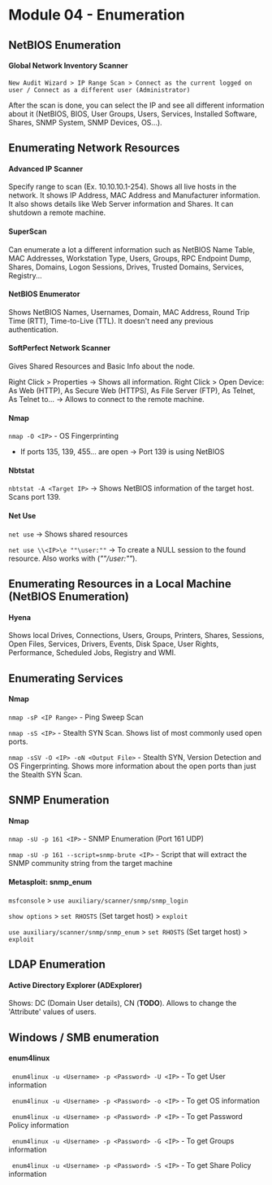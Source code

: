 # Module 04 - Enumeration #

## NetBIOS Enumeration ##
#### Global Network Inventory Scanner ####
``` New Audit Wizard > IP Range Scan > Connect as the current logged on user / Connect as a different user (Administrator) ```

After the scan is done, you can select the IP and see all different information about it (NetBIOS, BIOS, User Groups, Users, Services, Installed Software, Shares, SNMP System, SNMP Devices, OS...).


## Enumerating Network Resources ##
#### Advanced IP Scanner ####
Specify range to scan (Ex. 10.10.10.1-254). Shows all live hosts in the network. It shows IP Address, MAC Address and Manufacturer information. It also shows details like Web Server information and Shares. It can shutdown a remote machine.

#### SuperScan ####
Can enumerate a lot a different information such as NetBIOS Name Table, MAC Addresses, Workstation Type, Users, Groups, RPC Endpoint Dump, Shares, Domains, Logon Sessions, Drives, Trusted Domains, Services, Registry...

#### NetBIOS Enumerator ####
Shows NetBIOS Names, Usernames, Domain, MAC Address, Round Trip Time (RTT), Time-to-Live (TTL). It doesn't need any previous authentication.

#### SoftPerfect Network Scanner ####
Gives Shared Resources and Basic Info about the node.

Right Click > Properties -> Shows all information.
Right Click > Open Device: As Web (HTTP), As Secure Web (HTTPS), As File Server (FTP), As Telnet, As Telnet to... -> Allows to connect to the remote machine.

#### Nmap ####
``` nmap -O <IP> ``` - OS Fingerprinting
  * If ports 135, 139, 455... are open -> Port 139 is using NetBIOS

#### Nbtstat ####
``` nbtstat -A <Target IP> ``` -> Shows NetBIOS information of the target host. Scans port 139.

#### Net Use ####
``` net use ``` -> Shows shared resources

``` net use \\<IP>\e ""\user:"" ``` -> To create a NULL session to the found resource. Also works with (_""/user:""_).


## Enumerating Resources in a Local Machine (NetBIOS Enumeration) ##
#### Hyena ####
Shows local Drives, Connections, Users, Groups, Printers, Shares, Sessions, Open Files, Services, Drivers, Events, Disk Space, User Rights, Performance, Scheduled Jobs, Registry and WMI.


## Enumerating Services ##
#### Nmap ####
``` nmap -sP <IP Range> ``` - Ping Sweep Scan

``` nmap -sS <IP> ``` - Stealth SYN Scan. Shows list of most commonly used open ports.

``` nmap -sSV -O <IP> -oN <Output File> ``` - Stealth SYN, Version Detection and OS Fingerprinting. Shows more information about the open ports than just the Stealth SYN Scan.


## SNMP Enumeration ##
#### Nmap ####
``` nmap -sU -p 161 <IP> ``` - SNMP Enumeration (Port 161 UDP)

``` nmap -sU -p 161 --script=snmp-brute <IP> ``` - Script that will extract the SNMP community string from the target machine

#### Metasploit: snmp_enum ####
``` msfconsole ``` > ``` use auxiliary/scanner/snmp/snmp_login ```

``` show options ``` > ``` set RHOSTS ``` (Set target host) > ``` exploit ```

``` use auxiliary/scanner/snmp/snmp_enum ``` > ``` set RHOSTS ``` (Set target host) > ``` exploit ```


## LDAP Enumeration ##
#### Active Directory Explorer (ADExplorer) ####
Shows: DC (Domain User details), CN (**TODO**). Allows to change the 'Attribute' values of users.


## Windows / SMB enumeration ##
#### enum4linux ####
``` enum4linux -u <Username> -p <Password> -U <IP>``` - To get User information

``` enum4linux -u <Username> -p <Password> -o <IP>``` - To get OS information

``` enum4linux -u <Username> -p <Password> -P <IP>``` - To get Password Policy information

``` enum4linux -u <Username> -p <Password> -G <IP>``` - To get Groups information

``` enum4linux -u <Username> -p <Password> -S <IP>``` - To get Share Policy information





